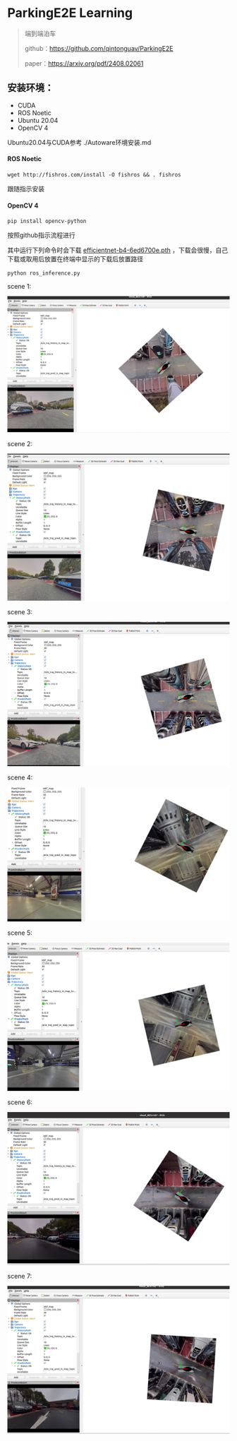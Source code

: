 # ParkingE2E Learning

> 端到端泊车
>
> github：https://github.com/qintonguav/ParkingE2E
>
> paper：https://arxiv.org/pdf/2408.02061



## 安装环境：

- CUDA
- ROS Noetic
- Ubuntu 20.04
- OpenCV 4

Ubuntu20.04与CUDA参考 ./Autoware环境安装.md

#### ROS Noetic

```shell
wget http://fishros.com/install -O fishros && . fishros
```

跟随指示安装

#### OpenCV 4

```shell
pip install opencv-python
```

按照github指示流程进行

其中运行下列命令时会下载 [efficientnet-b4-6ed6700e.pth](efficientnet-b4-6ed6700e.pth) ，下载会很慢，自己下载或取用后放置在终端中显示的下载后放置路径

```
python ros_inference.py
```



scene 1:

![image-20240815095109121](./ParkingE2E%20Learning_imgs/image-20240815095109121.png)

scene 2:

![image-20240815095322785](./ParkingE2E%20Learning_imgs/image-20240815095322785.png)

scene 3:

![image-20240815095448631](./ParkingE2E%20Learning_imgs/image-20240815095448631.png)

scene 4:

![image-20240815100104261](./ParkingE2E%20Learning_imgs/image-20240815100104261.png)

scene 5:

![image-20240815100412665](./ParkingE2E%20Learning_imgs/image-20240815100412665.png)

scene 6:

![image-20240815100437330](./ParkingE2E%20Learning_imgs/image-20240815100437330.png)

scene 7:

![image-20240815100523362](./ParkingE2E%20Learning_imgs/image-20240815100523362.png)




